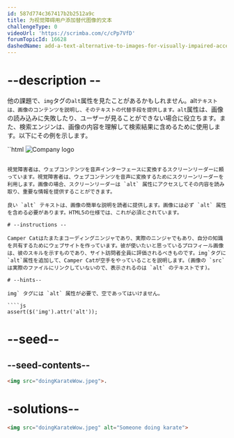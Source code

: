 ```yaml
---
id: 587d774c367417b2b2512a9c
title: 为视觉障碍用户添加替代图像的文本
challengeType: 0
videoUrl: 'https://scrimba.com/c/cPp7VfD'
forumTopicId: 16628
dashedName: add-a-text-alternative-to-images-for-visually-impaired-accessibility
---
```




# --description --

他の課題で、`img`タグの`alt`属性を見たことがあるかもしれません。alt`テキストは、画像のコンテンツを説明し、そのテキストの代替手段を提供します。alt`属性は、画像の読み込みに失敗したり、ユーザーが見ることができない場合に役立ちます。また、検索エンジンは、画像の内容を理解して検索結果に含めるために使用します。以下にその例を示します。

``html
<img src="importantLogo.jpeg" alt="Company logo">
```

視覚障害者は、ウェブコンテンツを音声インターフェースに変換するスクリーンリーダーに頼っています。視覚障害者は、ウェブコンテンツを音声に変換するためにスクリーンリーダーを利用します。画像の場合、スクリーンリーダーは `alt` 属性にアクセスしてその内容を読み取り、重要な情報を提供することができます。

良い `alt` テキストは、画像の簡単な説明を読者に提供します。画像には必ず `alt` 属性を含める必要があります。HTML5の仕様では、これが必須とされています。

# --instructions --

Camper Catはたまたまコーディングニンジャであり、実際のニンジャでもあり、自分の知識を共有するためにウェブサイトを作っています。彼が使いたいと思っているプロフィール画像は、彼のスキルを示すものであり、サイト訪問者全員に評価されるべきものです。img`タグに`alt`属性を追加して、Camper Catが空手をやっていることを説明します。(画像の `src` は実際のファイルにリンクしていないので、表示されるのは `alt` のテキストです)。

# --hints--

img` タグには `alt` 属性が必要で、空であってはいけません。

````js
assert($('img').attr('alt'));
```

# --seed--

## --seed-contents--

```html
<img src="doingKarateWow.jpeg">.
```

# -solutions--

```html
<img src="doingKarateWow.jpeg" alt="Someone doing karate">
```


